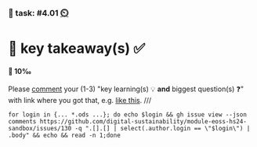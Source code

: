 ### 💪 task: #4.01 [⏲️](https://youtu.be/1gQJUjgCqrU)

# 🏢 key takeaway(s) ✅

#### 🏅 10‰

Please [comment](https://github.com/digital-sustainability/module-eoss-hs24-sandbox/issues/130) your (1-3) "key learning(s) 💡 **and** biggest question(s) ❓" with link where you got that, e.g. [like this](https://github.com/digital-sustainability/module-eoss-hs24-sandbox/blob/41c8856db1de1fdfa1e2e6e4452884b05b16bcfe/README.md?plain=1#L2).
///
```
for login in {... *.ods ...}; do echo $login && gh issue view --json comments https://github.com/digital-sustainability/module-eoss-hs24-sandbox/issues/130 -q ".[].[] | select(.author.login == \"$login\") | .body" && echo && read -n 1;done
```